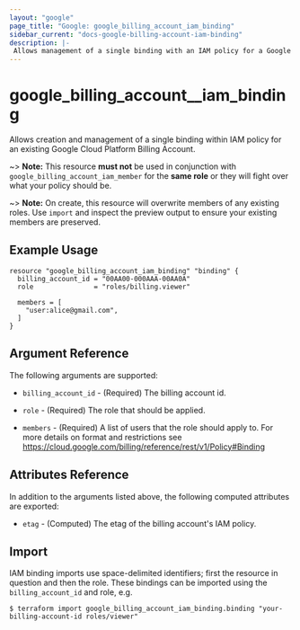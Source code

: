 ```yaml
---
layout: "google"
page_title: "Google: google_billing_account_iam_binding"
sidebar_current: "docs-google-billing-account-iam-binding"
description: |-
 Allows management of a single binding with an IAM policy for a Google Cloud Platform Billing Account.
---
```


# google\_billing_account_\_iam\_binding

Allows creation and management of a single binding within IAM policy for
an existing Google Cloud Platform Billing Account.

~> **Note:** This resource __must not__ be used in conjunction with
   `google_billing_account_iam_member` for the __same role__ or they will fight over
   what your policy should be.

~> **Note:** On create, this resource will overwrite members of any existing roles.
    Use `import` and inspect the preview output to ensure
    your existing members are preserved.

## Example Usage

```hcl
resource "google_billing_account_iam_binding" "binding" {
  billing_account_id = "00AA00-000AAA-00AA0A"
  role               = "roles/billing.viewer"

  members = [
    "user:alice@gmail.com",
  ]
}
```

## Argument Reference

The following arguments are supported:

* `billing_account_id` - (Required) The billing account id.

* `role` - (Required) The role that should be applied.

* `members` - (Required) A list of users that the role should apply to. For more details on format and restrictions see https://cloud.google.com/billing/reference/rest/v1/Policy#Binding

## Attributes Reference

In addition to the arguments listed above, the following computed attributes are
exported:

* `etag` - (Computed) The etag of the billing account's IAM policy.

## Import

IAM binding imports use space-delimited identifiers; first the resource in question and then the role.  These bindings can be imported using the `billing_account_id` and role, e.g.

```
$ terraform import google_billing_account_iam_binding.binding "your-billing-account-id roles/viewer"
```
